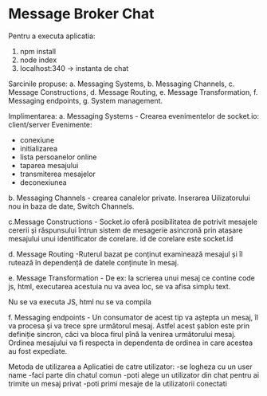 # Message Broker Chat

Pentru a executa aplicatia: 
1. npm install
2. node index
3. localhost:340  -> instanta de chat



Sarcinile propuse:
a. Messaging Systems,
b. Messaging Channels,
c. Message Constructions,
d. Message Routing,
e. Message Transformation,
f. Messaging endpoints,
g. System management.


Implimentarea:
a. Messaging Systems -  Crearea evenimentelor de socket.io: client/server
 Evenimente:
 - conexiune
 - initializarea
 - lista persoanelor online
 - taparea mesajului
 - transmiterea mesajelor
 - deconexiunea
 
b. Messaging Channels - crearea canalelor private.
Inserarea Uilizatorului nou in baza de date, Switch Channels.

c.Message Constructions - Socket.io oferă posibilitatea de potrivit mesajele cererii și răspunsului într­un sistem de mesagerie asincronă prin atașare mesajului unui identificator de corelare.
id de corelare este socket.id

d. Message Routing -Ruterul bazat pe conținut examinează mesajul și îl rutează în dependență de datele conținute în mesaj. 

e. Message Transformation - De ex: la scrierea unui mesaj ce contine code js, html, executarea acestuia nu va avea loc, se va afisa simplu text.

Nu se va executa JS, html nu se va compila

f. Messaging endpoints - Un consumator de acest tip va aștepta un mesaj, îl va procesa și va trece spre următorul mesaj.
Astfel acest șablon este prin definiție sincron, căci va bloca firul pînă la venirea următorului mesaj.
Ordinea mesajului va fi respecta in dependenta de ordinea in care acestea au fost expediate. 


Metoda de utilizarea a Aplicatiei de catre utilizator:
-se logheza cu un user name
-faci parte din chatul comun
-poti alege un utilizator din chat pentru ai trimite un mesaj privat
-poti primi mesaje de la utilizatorii conectati






